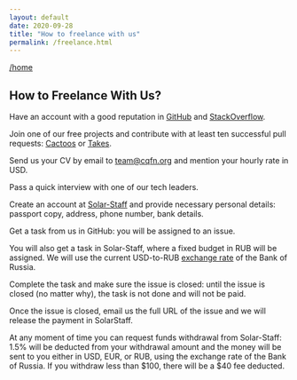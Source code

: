 ```yaml
---
layout: default
date: 2020-09-28
title: "How to freelance with us"
permalink: /freelance.html
---
```


[/home](/)

## How to Freelance With Us?

Have an account with a good reputation 
in [GitHub](https://www.github.com) and 
[StackOverflow](https://wwww.stackoverflow.com).

Join one of our free projects and contribute with
at least ten successful pull requests:
[Cactoos](https://github.com/yegor256/cactoos) or
[Takes](https://github.com/yegor256/takes).

Send us your CV by email to [team@cqfn.org](mailto:team@cqfn.org)
and mention your hourly rate in USD.

Pass a quick interview with one of our tech leaders.

Create an account at [Solar-Staff](https://solar-staff.com/)
and provide necessary personal details: passport copy, address, phone number,
bank details.

Get a task from us in GitHub: you will be assigned to an issue.

You will also get a task in Solar-Staff, 
where a fixed budget in RUB will be assigned.
We will use
the current USD-to-RUB [exchange rate](https://www.cbr.ru/eng/currency_base/daily/)
of the Bank of Russia.

Complete the task and make sure the issue is closed:
until the issue is closed (no matter why), the task 
is not done and will not be paid.

Once the issue is closed, email us the full URL of the issue
and we will release the payment in SolarStaff.

At any moment of time you can request funds withdrawal from
Solar-Staff: 1.5% will be deducted from your withdrawal amount
and the money will be sent to you either in USD, EUR, or RUB, using
the exchange rate of the Bank of Russia. If you withdraw less than $100,
there will be a $40 fee deducted.
